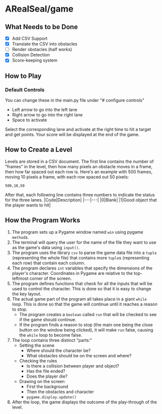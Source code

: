 # ARealSeal/game

## What Needs to be Done

- [X] Add CSV Support
- [X] Translate the CSV into obstacles
- [ ] Render obstacles (half works)
- [X] Collision Detection
- [X] Score-keeping system

## How to Play

### Default Controls

You can change these in the main.py file under "# configure controls"

- Left arrow to go into the left lane
- Right arrow to go into the right lane
- Space to activate


Select the corresponding lane and activate at the right time to hit a target and get points. Your score will be displayed at the end of the game.

## How to Create a Level

Levels are stored in a CSV document.
The first line contains the number of "frames" in the level, then how many pixels an obstacle moves in a frame, then how far spaced out each row is. Here's an example with 500 frames, moving 10 pixels a frame, with each row spaced out 50 pixels:

`500,10,50`

After that, each following line contains three numbers to indicate the status for the three lanes.
|Code|Description|
|---|---|
|0|Blank|
|1|Good object that the player wants to hit|

## How the Program Works

1. The program sets up a Pygame window named `win` using pygame `method`s.
2. The terminal will query the user for the name of the file they want to use as the game's data using `input()`.
3. The program uses the library `csv` to parse the game data file into a `tuple` (representing the whole file) that contains more `tuple`s (representing each row) that contain each column.
4. The program declares `int` variables that specify the dimensions of the player's character. Coordinates in Pygame are relative to the top-leftmost corner of the screen.
5. The program defines functions that check for all the inputs that will be used to control the character. This is done so that it is easy to change the key layout.
6. The actual game part of the program all takes place in a giant `while` loop. This is done so that the game will continue until it reaches a reason to stop.
	- The program creates a `boolean` called `run` that will be checked to see if the game should continue.
	- If the program finds a reason to stop (the main one being the close button on the window being clicked), it will make `run` false, causing the `while` loop to become false.
7. The loop contains three distinct "parts:"
	- Setting the scene
		- Where should the character be?
		- What obstacles should be on the screen and where?
	- Checking the rules
		- Is there a collision between player and object?
		- Has the file ended?
		- Does the player die?
	- Drawing on the screen
		- First the background
		- Then the obstacles and character
		- `pygame.display.update()`
8. After the loop, the game displays the outcome of the play-through of the level.
